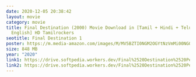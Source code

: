 ```yaml
---
date: 2020-12-05 20:38:42
layout: movie
category: movie
title: Final Destination (2000) Movie Download in [Tamil + Hindi + Telugu +
  English] HD Tamilrockers
seotitle: Final Destination 1
poster: https://m.media-amazon.com/images/M/MV5BZTI0NGM2OGYtNzVmMi00NGQ2LTk2MDAtN2RmYjIzMGRkZGYxXkEyXkFqcGdeQXVyNTAyODkwOQ@@._V1_.jpg
size: 848 MB
year: "2020"
link1: https://drive.softpedia.workers.dev/Final%2520Destination%2520Pentalogy%2520(2000%2520to%25202011)/(Telegram%2520%40isaiminidownload)%2520%2520-%2520Final%2520Destination%2520(2000)%5B720p%2520-%2520BDRip%2520-%2520%5BTamil%2520%2B%2520Hindi%2520%2B%2520Eng%5D.mkv?rootId=0AN9zhQ1hps-9Uk9PVA
link2: https://drive.softpedia.workers.dev/Final%2520Destination%2520Pentalogy%2520(2000%2520to%25202011)/(Telegram%2520%40isaiminidownload)%2520%2520-%2520Final%2520Destination%2520(2000)%5B720p%2520-%2520BDRip%2520-%2520%5BTamil%2520%2B%2520Hindi%2520%2B%2520Eng%5D.mkv?rootId=0AN9zhQ1hps-9Uk9PVA
---
```

